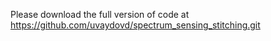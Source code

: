 Please download the full version of code at https://github.com/uvaydovd/spectrum_sensing_stitching.git
